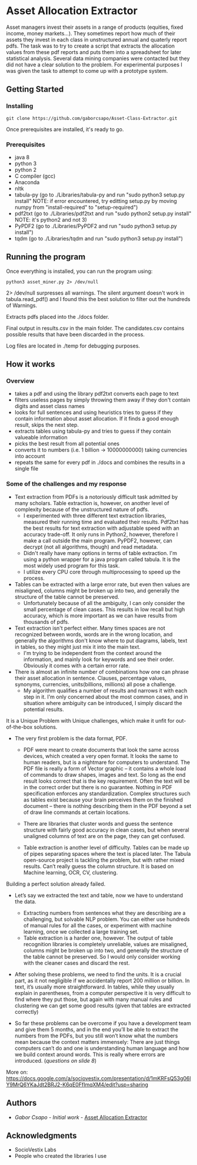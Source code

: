 # Asset Allocation Extractor

Asset managers invest their assets in a range of products (equities, fixed income, money markets...). They sometimes report how much of their assets they invest in each class in unstructured annual and quaterly report pdfs. The task was to try to create a script that extracts the allocation values from these pdf reports and puts them into a spreadsheet for later statistical analysis. Several data mining companies were contacted but they did not have a clear solution to the problem. For experimental purposes I was given the task to attempt to come up with a prototype system.

## Getting Started

### Installing
```
git clone https://github.com/gaborcsapo/Asset-Class-Extractor.git
```
Once prerequisites are installed, it's ready to go.

### Prerequisites

- java 8
- python 3
- python 2
- C compiler (gcc)
- Anaconda
- nltk
- tabula-py (go to ./Libraries/tabula-py and run "sudo python3 setup.py install" NOTE: if error encountered, try editting setup.py by moving numpy from "install-required" to "setup-required")
- pdf2txt (go to ./Libraries/pdf2txt and run "sudo python2 setup.py install" NOTE: it's python2 and not 3)
- PyPDF2 (go to ./Libraries/PyPDF2 and run "sudo python3 setup.py install")
- tqdm (go to ./Libraries/tqdm and run "sudo python3 setup.py install")


## Running the program

Once everything is installed, you can run the program using:
```
python3 asset_miner.py 2> /dev/null
```
2> /dev/null surpresses all warnings. The silent argument doesn't work in tabula.read_pdf() and I found this the best solution to filter out the hundreds of Warnings.

Extracts pdfs placed into the ./docs folder.

Final output in results.csv in the main folder. The candidates.csv contains possible results that have been discarded in the process.

Log files are located in ./temp for debugging purposes.

## How it works

### Overview
- takes a pdf and using the library pdf2txt converts each page to text
- filters useless pages by simply throwing them away if they don't contain digits and asset class names
- looks for full sentences and using heuristics tries to guess if they contain information about asset allocation. If it finds a good enough result, skips the next step.
- extracts tables using tabula-py and tries to guess if they contain valueable information
- picks the best result from all potential ones
- converts it to numbers (i.e. 1 billion -> 10000000000) taking currencies into account
- repeats the same for every pdf in ./docs and combines the results in a single file

### Some of the challenges and my response
 - Text extraction from PDFs is a notoriously difficult task admitted by many scholars. Table extraction is, however, on another level of complexity because of the unstructured nature of pdfs.
 	- I experimented with three different text extraction libraries, measured their running time and evaluated their results. Pdf2txt has the best results for text extraction with adjustable speed with an accuracy trade-off. It only runs in Python2, however, therefore I make a call outside the main program. PyPDF2, however, can decrypt (not all algorithms, though) and read metadata. 
 	- Didn't really have many options in terms of table extraction. I'm using a python wrapper for a java program called tabula. It is the most widely used program for this task.
 	- I utilize every CPU core through multiprocessing to speed up the process.
 - Tables can be extracted with a large error rate, but even then values are misaligned, columns might be broken up into two, and generally the structure of the table cannot be preserved. 
 	- Unfortunately because of all the ambiguity, I can only consider the small percentage of clean cases. This results in low recall but high accuracy, which is more important as we can have results from thousands of pdfs.
 - Text extraction isn't perfect either. Many times spaces are not recognized between words, words are in the wrong location, and generally the algorithms don't know where to put diagrams, labels, text in tables, so they might just mix it into the main text.
 	- I'm trying to be independent from the context around the information, and mainly look for keywords and see their order. Obviously it comes with a certain error rate.
 - There is almost an infinite number of combinations how one can phrase their asset allocation in sentence. Clauses, percentage values, synonyms, currencies, units(billions, millions) all pose a challenge. 
 	- My algorithm qualifies a number of results and narrows it with each step in it. I'm only concerned about the most common cases, and in situation where ambiguity can be introduced, I simply discard the potential results. 

 It is a Unique Problem with Unique challenges, which make it unfit for out-of-the-box solutions.

- The very first problem is the data format, PDF.
	- PDF were meant to create documents that look the same across devices, which created a very open format. It looks the same to human readers, but is a nightmare for computers to understand. The PDF file is really a form of Vector graphic – it contains a whole load of commands to draw shapes, images and text. So long as the end result looks correct that is the key requirement. Often the text will be in the correct order but there is no guarantee. Nothing in PDF specification enforces any standardization. Complex structures such as tables exist because your brain perceives them on the finished document – there is nothing describing them in the PDF beyond a set of draw line commands at certain locations.

	- There are libraries that cluster words and guess the sentence structure with fairly good accuracy in clean cases, but when several unaligned columns of text are on the page, they can get confused. 
	- Table extraction is another level of difficulty. Tables can be made up of pipes separating spaces where the text is placed later. The Tabula open-source project is tackling the problem, but with rather mixed results. Can’t really guess the column structure. It is based on Machine learning, OCR, CV, clustering.

Building a perfect solution already failed.

- Let’s say we extracted the text and table, now we have to understand the data.
	- Extracting numbers from sentences what they are describing are a challenging, but solvable NLP problem. You can either use hundreds of manual rules for all the cases, or experiment with machine learning, once we collected a large training set.
	- Table extraction is a harder one, however. The output of table recognition libraries is completely unreliable, values are misaligned, columns might be broken up into two, and generally the structure of the table cannot be preserved. So I would only consider working with the cleaner cases and discard the rest.

- After solving these problems, we need to find the units. It is a crucial part, as it not negligible if we accidentally report 200 million or billion. In text, it’s usually more straightforward. In tables, while they usually explain in parentheses, from a computer perspective it is very difficult to find where they put those, but again with many manual rules and clustering we can get some good results (given that tables are extracted correctly)

- So far these problems can be overcome if you have a development team and give them 5 months, and in the end you’ll be able to extract the numbers from the PDFs, but you still won’t know what the numbers mean because the context matters immensely:
There are just things computers can’t do and one is understanding human language and how we build context around words. This is really where errors are introduced. (*questions on slide 8*)

More on: https://docs.google.com/a/sociovestix.com/presentation/d/1mKRFsQ53g06lY9MrQ6YKaJdt2BRJ2-K6qE0FfImqXM4/edit?usp=sharing


## Authors

* *Gabor Csapo* - *Initial work* - [Asset Allocation Extractor](https://github.com/Asset-Class-Extractor)


## Acknowledgments

* SocioVestix Labs
* People who created the libraries I use
